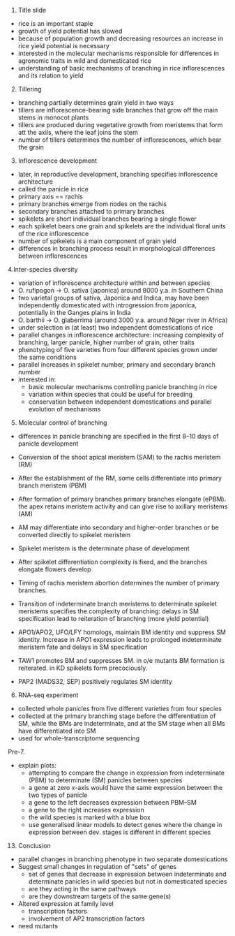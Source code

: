 1. Title slide

* rice is an important staple
* growth of yield potential has slowed
* because of population growth and decreasing resources an increase in rice yield potential is necessary
* interested in the molecular mechanisms responsible for differences in agronomic traits in wild and domesticated rice
* understanding of basic mechanisms of branching in rice inflorescences and its  relation to yield

2. Tillering

* branching partially determines grain yield in two ways
* tillers are inflorescence-bearing side branches that grow off the main stems in monocot plants
* tillers are produced during vegetative growth from meristems that form att the axils, where the leaf joins the stem
* number of tillers determines the number of inflorescences, which bear the grain

3. Inflorescence development

* later, in reproductive development, branching specifies inflorescence architecture
* called the panicle in rice
* primary axis == rachis
* primary branches emerge from nodes on the rachis
* secondary branches attached to primary branches
* spikelets are short individual branches bearing a single flower
* each spikelet bears one grain and spikelets are the individual floral units of the rice inflorescence
* number of spikelets is a main component of grain yield
* differences in branching process result in morphological differences between inflorescences 

4.Inter-species diversity

* variation of inflorescence architecture within and between species
* O. rufipogon -> O. sativa (japonica) around 8000 y.a. in Southern China
* two varietal groups of sativa, Japonica and Indica, may have been independently domesticated with introgression from japonica, potentially in the Ganges plains in India
* O. barthii -> O. glaberrima (around 3000 y.a. around Niger river in Africa)
* under selection in (at least) two independent domestications of rice
* parallel changes in inflorescence architecture: increasing complexity of branching, larger panicle, higher number of grain, other traits
* phenotyping of five varieties from four different species grown under the same conditions
* parallel increases in spikelet number, primary and secondary branch number
* interested in:
    - basic molecular mechanisms controlling panicle branching in rice
    - variation within species that could be useful for breeding
    - conservation between independent domestications and parallel evolution of mechanisms 

5. Molecular control of branching

* differences in panicle branching are specified in the first 8–10 days of panicle development
* Conversion of the shoot apical meristem (SAM) to the rachis meristem (RM)
* After the establishment of the RM, some cells differentiate into primary branch meristem (PBM)
* After formation of primary branches primary  branches  elongate (ePBM). the apex retains meristem activity and can give rise to axillary meristems (AM)
* AM may differentiate into secondary and higher-order branches or be converted directly to spikelet meristem
* Spikelet meristem is the determinate phase of development
* After spikelet differentiation complexity is fixed, and the branches elongate flowers develop
* Timing of rachis meristem abortion determines the number of primary branches.
* Transition of indeterminate branch meristems to determinate spikelet meristems specifies the complexity of branching: delays in SM specification lead to reiteration of branching (more yield potential)

* APO1/APO2, UFO/LFY homologs, maintain BM identity and suppress SM identity. Increase in APO1 expression leads to prolonged indeterminate meristem fate and delays in SM specification
* TAW1 promotes BM and suppresses SM. in o/e mutants BM formation is reiterated. in KD spikelets form precociously.
* PAP2 (MADS32, SEP) positively regulates SM identity

6. RNA-seq experiment

* collected whole panicles from five different varieties from four species
* collected at the primary branching stage before the differentiation of SM, while the BMs are indeterminate, and at the SM stage when all BMs have differentiated into SM
* used for whole-transcriptome sequencing

Pre-7.

* explain plots:
    - attempting to compare the change in expression from indeterminate (PBM) to determinate (SM) panicles between species
    - a gene at zero x-axis would have the same expression between the two types of panicle
    - a gene to the left decreases expression between PBM–SM
    - a gene to the right increases expression
    - the wild species is marked with a blue box
    - use generalised linear models to detect genes where the change in expression between dev. stages is different in different species

13. Conclusion

* parallel changes in branching phenotype in two separate domestications
* Suggest small changes in regulation of "sets" of genes
    - set of genes that decrease in expression between indeterminate and determinate panicles in wild species but not in domesticated species
    - are they acting in the same pathways
    - are they downstream targets of the same gene(s)
* Altered expression at family level
    - transcription factors
    - involvement of AP2 transcription factors
* need mutants

